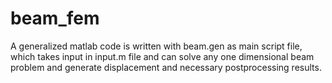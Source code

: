 # beam_fem
A generalized matlab code is written with beam.gen as main script file, which takes input in input.m file and can solve any one dimensional beam problem and generate displacement and necessary postprocessing results.
